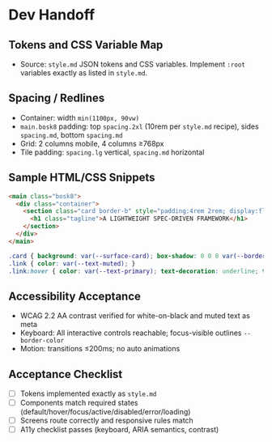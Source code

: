# Dev Handoff

## Tokens and CSS Variable Map
- Source: `style.md` JSON tokens and CSS variables. Implement `:root` variables exactly as listed in `style.md`.

## Spacing / Redlines
- Container: width `min(1100px, 90vw)`
- `main.bosk8` padding: top `spacing.2xl` (10rem per `style.md` recipe), sides `spacing.md`, bottom `spacing.md`
- Grid: 2 columns mobile, 4 columns ≥768px
- Tile padding: `spacing.lg` vertical, `spacing.md` horizontal

## Sample HTML/CSS Snippets

```html
<main class="bosk8">
  <div class="container">
    <section class="card border-b" style="padding:4rem 2rem; display:flex; flex-direction:column; align-items:center;">
      <h1 class="tagline">A LIGHTWEIGHT SPEC-DRIVEN FRAMEWORK</h1>
    </section>
  </div>
</main>
```

```css
.card { background: var(--surface-card); box-shadow: 0 0 0 var(--border-outer-w) var(--border-color), 0 1px 2px var(--shadow-tint); }
.link { color: var(--text-muted); }
.link:hover { color: var(--text-primary); text-decoration: underline; text-underline-offset: 4px; }
```

## Accessibility Acceptance
- WCAG 2.2 AA contrast verified for white-on-black and muted text as meta
- Keyboard: All interactive controls reachable; focus-visible outlines `--border-color`
- Motion: transitions ≤200ms; no auto animations

## Acceptance Checklist
- [ ] Tokens implemented exactly as `style.md`
- [ ] Components match required states (default/hover/focus/active/disabled/error/loading)
- [ ] Screens route correctly and responsive rules match
- [ ] A11y checklist passes (keyboard, ARIA semantics, contrast)
